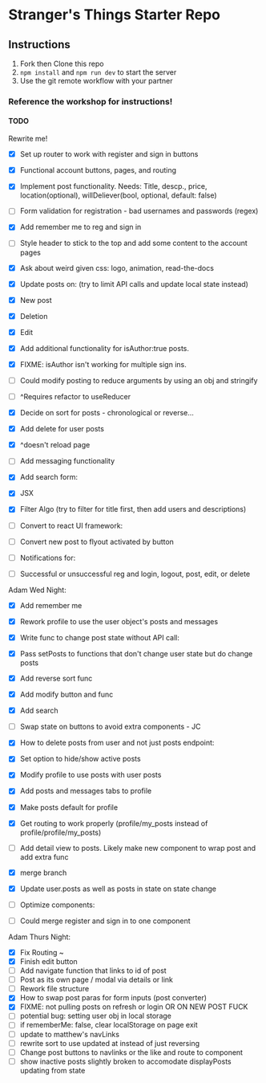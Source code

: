 # Stranger's Things Starter Repo

## Instructions

1. Fork then Clone this repo
2. `npm install` and `npm run dev` to start the server
3. Use the git remote workflow with your partner

### Reference the workshop for instructions!


#### TODO
Rewrite me!
- [x] Set up router to work with register and sign in buttons
- [x] Functional account buttons, pages, and routing
- [x] Implement post functionality. Needs: Title, descp., price, location(optional), willDeliever(bool, optional, default: false)
- [ ] Form validation for registration - bad usernames and passwords (regex) 
- [x] Add remember me to reg and sign in
- [ ] Style header to stick to the top and add some content to the account pages
- [x] Ask about weird given css: logo, animation, read-the-docs

- [x] Update posts on: (try to limit API calls and update local state instead)
- [x] New post 
- [x] Deletion 
- [x] Edit

- [x] Add additional functionality for isAuthor:true posts.
- [x] FIXME: isAuthor isn't working for multiple sign ins.
- [ ] Could modify posting to reduce arguments by using an obj and stringify
- [ ] ^Requires refactor to useReducer
- [x] Decide on sort for posts - chronological or reverse...
- [x] Add delete for user posts
- [x] ^doesn't reload page
- [ ] Add messaging functionality 
- [x] Add search form:
- [x] JSX
- [x] Filter Algo (try to filter for title first, then add users and descriptions)

- [ ] Convert to react UI framework:
- [ ] Convert new post to flyout activated by button
- [ ] Notifications for:
- [ ] Successful or unsuccessful reg and login, logout, post, edit, or delete

Adam Wed Night:
- [x] Add remember me
- [x] Rework profile to use the user object's posts and messages
- [x] Write func to change post state without API call:
- [x] Pass setPosts to functions that don't change user state but do change posts
- [x] Add reverse sort func
- [x] Add modify button and func
- [x] Add search

- [ ] Swap state on buttons to avoid extra components - JC
- [x] How to delete posts from user and not just posts endpoint:
- [x] Set option to hide/show active posts
- [x] Modify profile to use posts with user posts
- [x] Add posts and messages tabs to profile
- [x] Make posts default for profile
- [x] Get routing to work properly (profile/my_posts instead of profile/profile/my_posts)
- [ ] Add detail view to posts. Likely make new component to wrap post and add extra func
- [x] merge branch
- [x] Update user.posts as well as posts in state on state change

- [ ] Optimize components:
- [ ] Could merge register and sign in to one component

Adam Thurs Night:
- [x] Fix Routing ~
- [x] Finish edit button
- [ ] Add navigate function that links to id of post
- [ ] Post as its own page / modal via details or link
- [ ] Rework file structure
- [x] How to swap post paras for form inputs (post converter)
- [x] FIXME: not pulling posts on refresh or login OR ON NEW POST FUCK
- [ ] potential bug: setting user obj in local storage
- [ ] if rememberMe: false, clear localStorage on page exit
- [ ] update to matthew's navLinks
- [ ] rewrite sort to use updated at instead of just reversing
- [ ] Change post buttons to navlinks or the like and route to component
- [ ] show inactive posts slightly broken to accomodate displayPosts updating from state